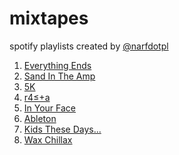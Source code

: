 mixtapes
========

spotify playlists created by [@narfdotpl](http://narf.pl/)

1. [Everything Ends](http://open.spotify.com/user/1166776863/playlist/3F645rIj60X8aQmPS3kflX)
2. [Sand In The Amp](http://open.spotify.com/user/1166776863/playlist/5dQRWh5ETy5Aa0s3qZFEOZ)
3. [5K](http://open.spotify.com/user/1166776863/playlist/0EjMivyDuZquEjHZ8rWFID)
4. [r4≤+a](http://open.spotify.com/user/1166776863/playlist/4JpEcRNNZPzfdNBF32K9fs)
5. [In Your Face](http://open.spotify.com/user/1166776863/playlist/7wjunxPOqqdTC0zmWUTo5p)
6. [Ableton](http://open.spotify.com/user/1166776863/playlist/26AuvGkNQOXD39e8Me83Ve)
7. [Kids These Days...](http://open.spotify.com/user/1166776863/playlist/3Ev1ieBjpTFJMuLRmY1i0K)
8. [Wax Chillax](http://open.spotify.com/user/1166776863/playlist/7fR5dECza4cx3KE9IbqE0i)
